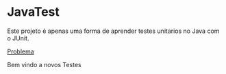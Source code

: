# JavaTest

Este projeto é apenas uma forma de aprender testes unitarios no Java com o JUnit.

[Problema](http://dojopuzzles.com/problemas/exibe/troco/)

Bem vindo a novos Testes

